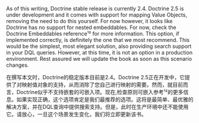 As of this writing, Doctrine stable release is currently 2.4. Doctrine 2.5 is under development and it comes with support for mapping Value Objects, removing the need to do this yourself. For now however, it looks like Doctrine has no support for nested embeddables. For now, check the Doctrine Embeddables reference¹² for more information. This option, if implemented correctly, is definitely the one that we most recommend. This would be the simplest, most elegant solution, also providing search support in your DQL queries. However, at this time, it is not an option in a production environment. Rest assured we will update the book as soon as this scenario changes.



在撰写本文时，Doctrine的稳定版本目前是2.4。Doctrine 2.5正在开发中，它提供了对映射值对象的支持，从而消除了您自己进行映射的需要。然而，就目前而言，Doctrine似乎不支持嵌套的可嵌入项。现在,检查原则可嵌入参考¹²的更多信息。如果实现正确，这个选项肯定是我们最推荐的选项。这将是最简单、最优雅的解决方案，并在DQL查询中提供搜索支持。但是，此时在生产环境中还不能使用它。请放心，一旦这个场景发生变化，我们将立即更新该书。

